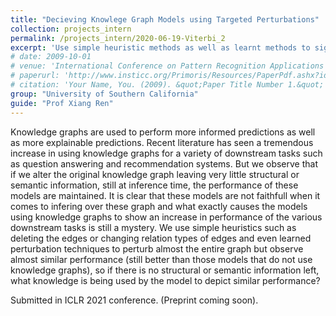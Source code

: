```yaml
---
title: "Decieving Knowlege Graph Models using Targeted Perturbations"
collection: projects_intern
permalink: /projects_intern/2020-06-19-Viterbi_2
excerpt: 'Use simple heuristic methods as well as learnt methods to significantly alter the knowledge graphs used by knowledge graph models without affecting their performance in downstream tasks. This shpws that these models do not really use the semantics of the knowledge graphs'
# date: 2009-10-01
# venue: 'International Conference on Pattern Recognition Applications and Methods 2019, Prague, Czech Republic'
# paperurl: 'http://www.insticc.org/Primoris/Resources/PaperPdf.ashx?idPaper=73925'
# citation: 'Your Name, You. (2009). &quot;Paper Title Number 1.&quot; <i>Journal 1</i>. 1(1).'
group: "University of Southern California"
guide: "Prof Xiang Ren"
---
```

<!-- This paper is about the number 1. The number 2 is left for future work. -->

<!-- [Download paper here](http://www.insticc.org/Primoris/Resources/PaperPdf.ashx?idPaper=73925) -->

<!-- Recommended citation: Your Name, You. (2009). "Paper Title Number 1." <i>Journal 1</i>. 1(1). -->

Knowledge graphs are used to perform more informed predictions as well as more explainable predictions. Recent literature has seen a tremendous increase in using knowledge graphs for a variety of downstream tasks such as question answering and recommendation systems. But we observe that if we alter the original knowledge graph leaving very little structural or semantic information, still at inference time, the performance of these models are maintained. It is clear that these models are not faithfull when it comes to infering over these graph and what exactly causes the models using knowledge graphs to show an increase in performance of the various downstream tasks is still a mystery. We use simple heuristics such as deleting the edges or changing relation types of edges and even learned perturbation techniques to perturb almost the entire graph but observe almost similar performance (still better than those models that do not use knowledge graphs), so if there is no structural or semantic information left, what knowledge is being used by the model to depict similar performance?

Submitted in ICLR 2021 conference. (Preprint coming soon).